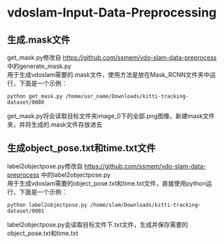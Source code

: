 # vdoslam-Input-Data-Preprocessing
## 生成.mask文件
get_mask.py修改自 https://github.com/ssmem/vdo-slam-data-preprocess 中的generate_mask.py  
用于生成vdoslam需要的.mask文件，使用方法是放在Mask_RCNN文件夹中运行，下面是一个示例：
```shell
python get_mask.py /home/usr_name/Downloads/kitti-tracking-dataset/0000
```
get_mask.py将会读取目标文件夹image_0下的全部.png图像，新建mask文件夹，并将生成的.mask文件存放进去
## 生成object_pose.txt和time.txt文件
label2objectpose.py修改自 https://github.com/ssmem/vdo-slam-data-preprocess 中的label2objectpose.py  
用于生成vdoslam需要的object_pose.txt和time.txt文件，直接使用python运行，下面是一个示例：
```shell
python label2objectpose.py /home/slam/Downloads/kitti-tracking-dataset/0001
```
label2objectpose.py会读取目标文件下.txt文件，生成并保存需要的object_pose.txt和time.txt
